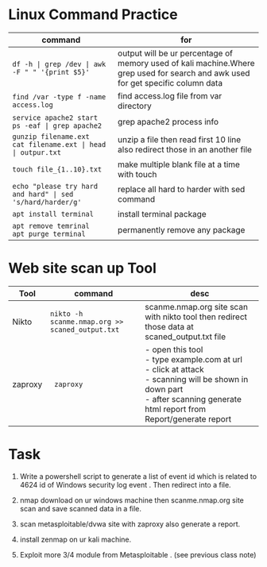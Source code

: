 # Linux Command Practice

| command | for |
|---------|--------|
| ```df -h \| grep /dev \| awk -F " " '{print $5}' ```| output will be ur percentage of memory used of kali machine.Where grep used for search and awk used for get specific column data |
|``` find /var -type f -name access.log ```|    find access.log file from var directory |
|``` service apache2 start ```<br/>``` ps -eaf \| grep apache2 ```| grep apache2 process info |
|``` gunzip filename.ext ```<br/>``` cat filename.ext \| head \| outpur.txt ```| unzip a file then read first 10 line also redirect those in an another file |
|``` touch file_{1..10}.txt ```| make multiple blank file at a time with touch |
|``` echo "please try hard and hard" \| sed 's/hard/harder/g'  ```| replace all hard to harder with sed command |
|``` apt install terminal ``` | install terminal package |
|``` apt remove temrinal ```<br/>``` apt purge terminal ```|permanently remove any package | 


# Web site scan up Tool 

|Tool| command | desc |
|----|---------|------|
| Nikto | ``` nikto -h scanme.nmap.org >> scaned_output.txt ``` | scanme.nmap.org site scan with nikto tool then redirect those data at scaned_output.txt file|
| zaproxy | ```  zaproxy ``` |- open this tool<br/>- type example.com at url <br/>- click at attack<br/>- scanning will be shown in down part<br/>- after scanning generate html report from Report/generate report|


# Task 
1. Write a powershell script to generate a list of event id which is related to 4624 id of Windows security log event . Then redirect into a file.

2. nmap download on ur windows machine then scanme.nmap.org site scan and save scanned data in a file.

3. scan metasploitable/dvwa site with zaproxy also generate a report.

4. install zenmap on ur kali machine.

5. Exploit more 3/4 module from Metasploitable . (see previous class note)